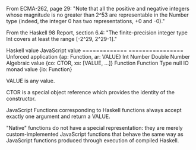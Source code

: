 
From ECMA-262, page 29:
"Note that all the positive and negative integers whose magnitude is no greater
than 2^53 are representable in the Number type (indeed, the integer 0 has two
representations, +0 and -0)."

From the Haskell 98 Report, section 6.4:
"The finite-precision integer type Int covers at least the range [-2^29,
2^29-1]."


Haskell value        JavaScript value
=============        ================
Unforced application {ap: Function, ar: VALUE}
Int                  Number
Double               Number
Algebraic value      {co: CTOR, xs: [VALUE, ...]}
Function             Function
Type                 null
IO monad value       {io: Function}

VALUE is any value.

CTOR is a special object reference which provides the identity of the
constructor.

JavaScript Functions corresponding to Haskell functions always accept exactly one
argument and return a VALUE.

"Native" functions do not have a special representation: they are merely
custom-implemented JavaScript functions that behave the same way as JavaScript
functions produced through execution of compiled Haskell.

